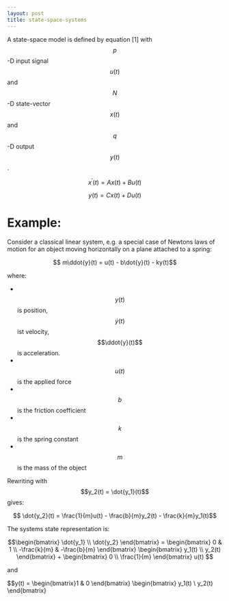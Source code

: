 ```yaml
---
layout: post
title: state-space-systems
---
```


A state-space model is defined by equation [1] with $$p$$-D input signal $$u(t)$$ and $$N$$-D state-vector $$x(t)$$ and $$q$$-D output $$y(t)$$. 

$$ x^\prime(t) = Ax(t) + Bu(t) $$

$$ y(t) = Cx(t) + Du(t)$$

<!--more-->

# Example:

Consider a classical linear system, e.g. a special case of Newtons laws of motion for an object moving horizontally on a plane attached to a spring:

$$ m\ddot{y}(t) = u(t) - b\dot{y}(t) - ky(t)$$

where:
- &nbsp; $$y(t)$$ is position, $$\dot{y}(t)$$ ist velocity, $$\ddot{y}(t)$$ is acceleration.
- &nbsp;$$u(t)$$ is the applied force
- &nbsp;$$b$$ is the friction coefficient
- &nbsp;$$k$$ is the spring constant
- &nbsp;$$m$$ is the mass of the object


Rewriting with $$y_2(t) = \dot{y_1}(t)$$ gives:

$$ \dot{y_2}(t) = \frac{1}{m}u(t) - \frac{b}{m}y_2(t) - \frac{k}{m}y_1(t)$$

The systems state representation is:

$$\begin{bmatrix} \dot{y_1} \\ \dot{y_2} \end{bmatrix} = \begin{bmatrix} 0 & 1 \\ -\frac{k}{m} & -\frac{b}{m} \end{bmatrix} \begin{bmatrix} y_1(t) \\ y_2(t) \end{bmatrix} + \begin{bmatrix} 0 \\ \frac{1}{m} \end{bmatrix} u(t) $$

and 

$$y(t) = \begin{bmatrix}1 & 0 \end{bmatrix} \begin{bmatrix} y_1(t) \\ y_2(t) \end{bmatrix}
